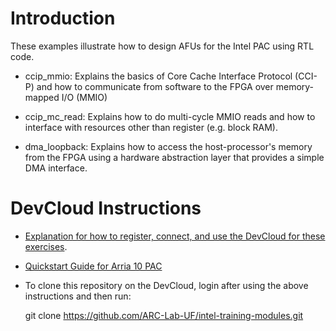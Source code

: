 # Introduction

These examples illustrate how to design AFUs for the Intel PAC using RTL code.

- ccip_mmio: Explains the basics of Core Cache Interface Protocol (CCI-P) and how to communicate from software to the FPGA over memory-mapped I/O (MMIO)

- ccip_mc_read: Explains how to do multi-cycle MMIO reads and how to interface with resources other than register (e.g. block RAM).

- dma_loopback: Explains how to access the host-processor's memory from the FPGA using a hardware abstraction layer that provides a simple DMA interface.

# DevCloud Instructions

- [Explanation for how to register, connect, and use the DevCloud for these exercises](https://github.com/intel/FPGA-Devcloud).

- [Quickstart Guide for Arria 10 PAC](https://github.com/intel/FPGA-Devcloud/tree/master/main/QuickStartGuides/RTL_AFU_Program_PAC_Quickstart/Arria10)

- To clone this repository on the DevCloud, login after using the above instructions and then run: 
    
    git clone https://github.com/ARC-Lab-UF/intel-training-modules.git
